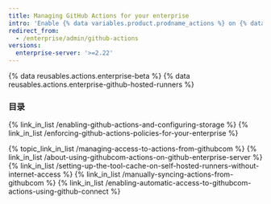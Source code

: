 ```yaml
---
title: Managing GitHub Actions for your enterprise
intro: 'Enable {% data variables.product.prodname_actions %} on {% data variables.product.prodname_ghe_server %}, and manage {% data variables.product.prodname_actions %} policies and settings.'
redirect_from:
  - /enterprise/admin/github-actions
versions:
  enterprise-server: '>=2.22'
---
```


{% data reusables.actions.enterprise-beta %}
{% data reusables.actions.enterprise-github-hosted-runners %}

### 目录

{% link_in_list /enabling-github-actions-and-configuring-storage %}
{% link_in_list /enforcing-github-actions-policies-for-your-enterprise %}

{% topic_link_in_list /managing-access-to-actions-from-githubcom %}
  {% link_in_list /about-using-githubcom-actions-on-github-enterprise-server %}
  {% link_in_list /setting-up-the-tool-cache-on-self-hosted-runners-without-internet-access %}
  {% link_in_list /manually-syncing-actions-from-githubcom %}
  {% link_in_list /enabling-automatic-access-to-githubcom-actions-using-github-connect %}
